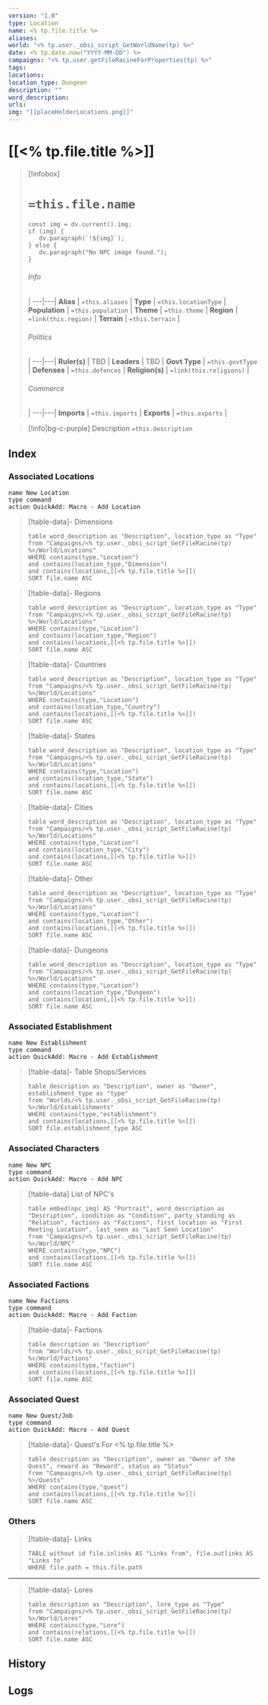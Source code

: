 ```yaml
---
version: "1.0"
type: Location
name: <% tp.file.title %>
aliases:
world: "<% tp.user._obsi_script_GetWorldName(tp) %>"
date: <% tp.date.now("YYYY-MM-DD") %>
campaigns: "<% tp.user.getFileRacineForProperties(tp) %>"
tags:
locations:
location_type: Dungeon
description: ""
word_description:
urls:
img: "[[placeHolderLocations.png]]"
---
```

# [[<% tp.file.title %>]]
> [!infobox]
> # `=this.file.name`
> ```dataviewjs
> const img = dv.current().img;
> if (img) {
>    dv.paragraph(`!${img}`); 
> } else {
>    dv.paragraph("No NPC image found.");
> }
>```
> ###### Info
>  |
> ---|---|
> **Alias** | `=this.aliases` |
> **Type** | `=this.locationType` |
> **Population** | `=this.population` |
> **Theme** | `=this.theme` |
> **Region** | `=link(this.region)` |
> **Terrain** | `=this.terrain` |
> ###### Politics
>  |
> ---|---|
> **Ruler(s)** | TBD |
> **Leaders** | TBD |
> **Govt Type** | `=this.govtType` |
> **Defenses** | `=this.defences` |
> **Religion(s)** | `=link(this.religions)` |
> ###### Commerce
>  |
> ---|---|
> **Imports** | `=this.imports` |
> **Exports** | `=this.exports` |


> [!info|bg-c-purple] Description
>`=this.description`
## Index
### Associated Locations
```button
name New Location
type command
action QuickAdd: Macro - Add Location
 ```
> [!table-data]- Dimensions
>```dataview
> table word_description as "Description", location_type as "Type"
> from "Campaigns/<% tp.user._obsi_script_GetFileRacine(tp) %>/World/Locations"
> WHERE contains(type,"Location") 
> and contains(location_type,"Dimension")
> and contains(locations,[[<% tp.file.title %>]])
> SORT file.name ASC
> ```

> [!table-data]- Regions
>```dataview
> table word_description as "Description", location_type as "Type"
> from "Campaigns/<% tp.user._obsi_script_GetFileRacine(tp) %>/World/Locations"
> WHERE contains(type,"Location") 
> and contains(location_type,"Region")
> and contains(locations,[[<% tp.file.title %>]])
> SORT file.name ASC
> ```

> [!table-data]- Countries
>```dataview
> table word_description as "Description", location_type as "Type"
> from "Campaigns/<% tp.user._obsi_script_GetFileRacine(tp) %>/World/Locations"
> WHERE contains(type,"Location") 
> and contains(location_type,"Country")
> and contains(locations,[[<% tp.file.title %>]])
> SORT file.name ASC
> ```

> [!table-data]- States
>```dataview
> table word_description as "Description", location_type as "Type"
> from "Campaigns/<% tp.user._obsi_script_GetFileRacine(tp) %>/World/Locations"
> WHERE contains(type,"Location") 
> and contains(location_type,"State")
> and contains(locations,[[<% tp.file.title %>]])
> SORT file.name ASC
> ```

> [!table-data]- Cities
>```dataview
> table word_description as "Description", location_type as "Type"
> from "Campaigns/<% tp.user._obsi_script_GetFileRacine(tp) %>/World/Locations"
> WHERE contains(type,"Location") 
> and contains(location_type,"City")
> and contains(locations,[[<% tp.file.title %>]])
> SORT file.name ASC
> ```

> [!table-data]- Other
>```dataview
> table word_description as "Description", location_type as "Type"
> from "Campaigns/<% tp.user._obsi_script_GetFileRacine(tp) %>/World/Locations"
> WHERE contains(type,"Location") 
> and contains(location_type,"Other")
> and contains(locations,[[<% tp.file.title %>]])
> SORT file.name ASC
> ```

> [!table-data]- Dungeons
>```dataview
> table word_description as "Description", location_type as "Type"
> from "Campaigns/<% tp.user._obsi_script_GetFileRacine(tp) %>/World/Locations"
> WHERE contains(type,"Location") 
> and contains(location_type,"Dungeon")
> and contains(locations,[[<% tp.file.title %>]])
> SORT file.name ASC
> ```

### Associated Establishment 
```button
name New Establishment
type command
action QuickAdd: Macro - Add Establishment
```
> [!table-data]- Table Shops/Services
> ```dataview
> table description as "Description", owner as "Owner", establishment_type as "type"
> from "Worlds/<% tp.user._obsi_script_GetFileRacine(tp) %>/World/Establishments"
> WHERE contains(type,"establishment") 
> and contains(locations,[[<% tp.file.title %>]])
> SORT file.establishment_type ASC
> ```

### Associated Characters
```button
name New NPC
type command
action QuickAdd: Macro - Add NPC
```
> [!table-data] List of NPC's
>```dataview
> table embed(npc_img) AS "Portrait", word_description as "Description", condition as "Condition", party_standing as "Relation", factions as "Factions", first_location as "First Meeting Location", last_seen as "Last Seen Location"
> from "Campaigns/<% tp.user._obsi_script_GetFileRacine(tp) %>/World/NPC"
> WHERE contains(type,"NPC") 
> and contains(locations,[[<% tp.file.title %>]])
> SORT file.name ASC
> ```


### Associated Factions 
```button
name New Factions
type command
action QuickAdd: Macro - Add Faction
```

> [!table-data]- Factions
> ```dataview
> table description as "Description"
> from "Worlds/<% tp.user._obsi_script_GetFileRacine(tp) %>/World/Factions"
> WHERE contains(type,"faction") 
> and contains(locations,[[<% tp.file.title %>]])
> SORT file.name ASC
> ```

### Associated Quest
```button
name New Quest/Job
type command
action QuickAdd: Macro - Add Quest
```

> [!table-data]- Quest's For <% tp.file.title %>
> ```dataview
> table description as "Description", owner as "Owner of the Quest", reward as "Reward", status as "Status"
> from "Campaigns/<% tp.user._obsi_script_GetFileRacine(tp) %>/Quests"
> WHERE contains(type,"quest") 
> and contains(locations,[[<% tp.file.title %>]])
> SORT file.name ASC
> ```

### Others
>[!table-data]- Links
> ```dataview
> TABLE without id file.inlinks AS "Links from", file.outlinks AS "Links to"
> WHERE file.path = this.file.path
> ```

--- 
>[!table-data]- Lores
>```dataview
> table description as "Description", lore_type as "Type"
> from "Campaigns/<% tp.user._obsi_script_GetFileRacine(tp) %>/World/Lores"
> WHERE contains(type,"Lore") 
> and contains(relations,[[<% tp.file.title %>]])
> SORT file.name ASC
> ```

## History

## Logs